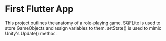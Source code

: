 # First Flutter App
This project outlines the anatomy of a role-playing game.
SQFLite is used to store GameObjects and assign variables to them.
setState() is used to mimic Unity's Update() method.
